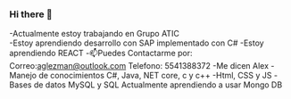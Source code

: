 ### Hi there 👋
-Actualmente estoy trabajando en Grupo ATIC
<br>
-Estoy aprendiendo desarrollo con SAP implementado con C#
-Estoy aprendiendo REACT
-📫Puedes Contactarme por:
  Correo:aglezman@outlook.com
  Telefono: 5541388372
-Me dicen Alex
-Manejo de conocimientos
  C#, Java, NET core, c y c++
-Html, CSS y JS
-Bases de datos
  MySQL y SQL
  Actualmente aprendiendo a usar Mongo DB
<!--
**Alex-Glez-Manzano/Alex-Glez-Manzano** is a ✨ _special_ ✨ repository because its `README.md` (this file) appears on your GitHub profile.

Here are some ideas to get you started:

- 🔭 I’m currently working on ...
- 🌱 I’m currently learning ...
- 👯 I’m looking to collaborate on ...
- 🤔 I’m looking for help with ...
- 💬 Ask me about ...
- 📫 How to reach me: ...
- 😄 Pronouns: ...
- ⚡ Fun fact: ...
-->
